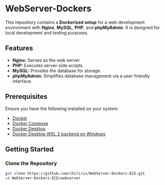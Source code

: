 # WebServer-Dockers
This repository contains a **Dockerized setup** for a web development environment with **Nginx**, **MySQL**, **PHP**, and **phpMyAdmin**. It is designed for local development and testing purposes.

## Features

- **Nginx:** Serves as the web server.
- **PHP:** Executes server-side scripts.
- **MySQL:** Provides the database for storage.
- **phpMyAdmin:** Simplifies database management via a user-friendly interface.

## Prerequisites

Ensure you have the following installed on your system:
- [Docker](https://www.docker.com/)
- [Docker Compose](https://docs.docker.com/compose/)
- [Docker Desktop](https://www.docker.com/products/docker-desktop/)
- [Docker Desktop WSL 2 backend on Windows](https://docs.docker.com/desktop/features/wsl/)

## Getting Started

### Clone the Repository

```bash
git clone https://github.com/chitiris/WebServer-Dockers-ECE.git
cd WebServer-Dockers-ECE/webserver
